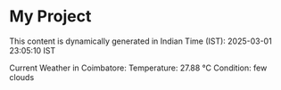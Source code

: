 # My Project

This content is dynamically generated in Indian Time (IST): 2025-03-01 23:05:10 IST


Current Weather in Coimbatore:
Temperature: 27.88 °C
Condition: few clouds
